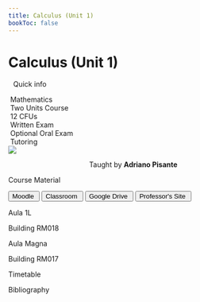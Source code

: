 ```yaml
---
title: Calculus (Unit 1)
bookToc: false
---
```


# Calculus (Unit 1)

<!--WORK IN PROGRESS for showing what the badges mean
<dialog id="badges_meaning">
    <div class="badges_list">
        <div class="course_badge course_dept">
            <i class="fa-solid fa-building-columns"></i>&nbspMathematics
        </div>
    </div>
</dialog>-->

<div class="course_dash">
    <div class="course_panel_wide">
        <p class="course_panel_title" style="margin-left: 10px">Quick info</p>
        <div class="course_gen">
            <div class="course_badge course_dept">
                <i class="fa-solid fa-building-columns"></i>&nbspMathematics
            </div>
            <div class="course_badge course_units">
                <i class="fa-solid fa-star-half"></i>&nbspTwo Units Course
            </div>
            <div class="course_badge course_cfus">
                <i class="fa-solid fa-book"></i>&nbsp12 CFUs
            </div>
            <div class="course_badge course_writ_exam">
                <i class="fa-solid fa-pen"></i>&nbspWritten Exam
            </div>
            <div class="course_badge course_oral_exam">
                <i class="fa-solid fa-comment"></i>&nbspOptional Oral Exam
            </div>
            <div class="course_badge course_tutor">
                <i class="fa-solid fa-person-chalkboard"></i>&nbspTutoring
            </div>
        </div>
        <!-- WORK IN PROGRESS for showing what the badges mean
        <button class="explore_badges" onclick="window.location.href = 'channels/groups/'">More info&nbsp<i class="fa-solid fa-arrow-right"></i></button>
        -->
    </div>
    <div class="course_panel">
        <img class="prof_img" src="https://corsidilaurea.uniroma1.it/sites/default/files/styles/user_picture/public/pictures/picture-34346-1552412755.jpg?itok=ICJ2b485">
        <p style="text-align: center; line-height: 1.1">Taught by <b>Adriano Pisante</b></p>
        <a href="mailto:pisante@mat.uniroma1.it"><i class="fa-solid fa-envelope curSocialIcon fa-2xl"></i></a>
    </div>
    <div class="course_panel">
        <p class="course_panel_title">Course Material</p>
        <button class="course_mat" id="course_moodle" onclick="window.location.href = 'channels/groups/'">Moodle&nbsp<i class="fa-solid fa-arrow-right"></i></button>
        <button class="course_mat" id="course_classroom" onclick="window.location.href = 'channels/groups/'">Classroom&nbsp<i class="fa-solid fa-arrow-right"></i></button>
        <button class="course_mat" id="course_gdrive" onclick="window.location.href = 'channels/groups/'">Google Drive&nbsp<i class="fa-solid fa-arrow-right"></i></button>
        <button class="course_mat" id="course_prof_site" onclick="window.location.href = 'channels/groups/'">Professor's Site&nbsp<i class="fa-solid fa-arrow-right"></i></button>
    </div>
    <div class="course_panel" id="panel_transp">
        <div class="class_list">
            <div class="class_tab" id="class1">
                <i class="fa-solid fa-house-user fa-2xl class_icon"></i>
                <div class="class_details">
                    <p class="class_single_detail class_title">Aula 1L</p>
                    <p class="class_single_detail">Building RM018</p>
                </div>
            </div>
            <div class="class_tab" id="class2">
                <i class="fa-solid fa-house-user fa-2xl class_icon"></i>
                <div class="class_details">
                    <p class="class_single_detail class_title">Aula Magna</p>
                    <p class="class_single_detail">Building RM017</p>
                </div>
            </div>
        </div>
    </div>
    <div class="course_panel">
        <p class="course_panel_title">Timetable</p>
    </div>
    <div class="course_panel_wide">
        <p class="course_panel_title">Bibliography</p>
    </div>

</div>

<script>
    function openBadgesDialog() {
        document.getElementById("subjsPopUp").showModal();
    }

    function closeBadgesDialog() {
        document.getElementById("subjsPopUp").close();
    }
</script>


<!--

<div class="course_badge course_dept">
    <i class="fa-solid fa-building-columns"></i>&nbspMathematics
</div>
<div class="course_badge course_units">
    <i class="fa-solid fa-star-half"></i>&nbspTwo Units Course
</div>
<div class="course_badge course_units">
    <i class="fa-solid fa-star"></i>&nbspSingle Unit Course
</div>
<div class="course_badge course_cfus">
    <i class="fa-solid fa-book"></i>&nbsp12 CFUs
</div>
<div class="course_badge course_writ_exam">
    <i class="fa-solid fa-pen"></i>&nbspWritten Exam
</div>
<div class="course_badge course_oral_exam">
    <i class="fa-solid fa-comment"></i>&nbspOptional Oral Exam
</div>
<div class="course_badge course_proj_exam">
    <i class="fa-solid fa-hammer"></i>&nbspProject
</div>
<div class="course_badge course_tutor">
    <i class="fa-solid fa-person-chalkboard"></i>&nbspTutoring
</div>

-->
